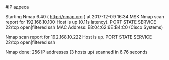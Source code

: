 #IP адреса <a name="99"></a>

Starting Nmap 6.40 ( http://nmap.org ) at 2017-12-09 16:34 MSK
Nmap scan report for 192.168.10.100
Host is up (0.11s latency).
PORT   STATE         SERVICE
22/tcp open|filtered ssh
MAC Address: E8:04:62:6E:B4:C0 (Cisco Systems)

Nmap scan report for 192.168.10.222
Host is up.
PORT   STATE         SERVICE
22/tcp open|filtered ssh

Nmap done: 256 IP addresses (3 hosts up) scanned in 6.76 seconds
